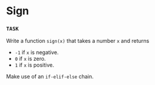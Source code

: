 # Sign

### `TASK`

Write a function `sign(x)` that takes a number `x` and returns

- `-1` if `x` is negative.
- `0` if `x` is zero.
- `1` if `x` is positive.

Make use of an `if-elif-else` chain.
